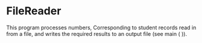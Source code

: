 # FileReader
This program processes numbers, Corresponding to student records read in from a file, and writes the required results to an output file (see main ( )).  

